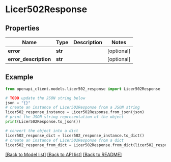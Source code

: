 # Licer502Response


## Properties

Name | Type | Description | Notes
------------ | ------------- | ------------- | -------------
**error** | **str** |  | [optional] 
**error_description** | **str** |  | [optional] 

## Example

```python
from openapi_client.models.licer502_response import Licer502Response

# TODO update the JSON string below
json = "{}"
# create an instance of Licer502Response from a JSON string
licer502_response_instance = Licer502Response.from_json(json)
# print the JSON string representation of the object
print(Licer502Response.to_json())

# convert the object into a dict
licer502_response_dict = licer502_response_instance.to_dict()
# create an instance of Licer502Response from a dict
licer502_response_from_dict = Licer502Response.from_dict(licer502_response_dict)
```
[[Back to Model list]](../README.md#documentation-for-models) [[Back to API list]](../README.md#documentation-for-api-endpoints) [[Back to README]](../README.md)



